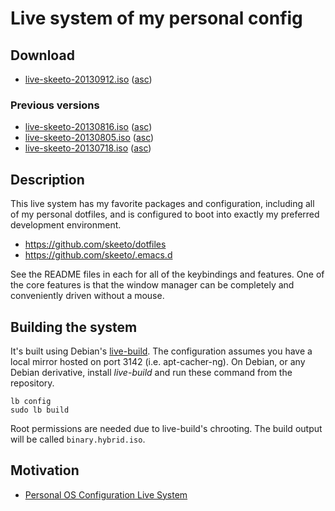 # Live system of my personal config

## Download

 * [live-skeeto-20130912.iso](http://nullprogram.s3.amazonaws.com/iso/live-skeeto-20130912.iso)
   ([asc](http://nullprogram.s3.amazonaws.com/iso/live-skeeto-20130912.iso.asc))

### Previous versions

 * [live-skeeto-20130816.iso](http://nullprogram.s3.amazonaws.com/iso/live-skeeto-20130816.iso)
   ([asc](http://nullprogram.s3.amazonaws.com/iso/live-skeeto-20130816.iso.asc))
 * [live-skeeto-20130805.iso](http://nullprogram.s3.amazonaws.com/iso/live-skeeto-20130805.iso)
   ([asc](http://nullprogram.s3.amazonaws.com/iso/live-skeeto-20130805.iso.asc))
 * [live-skeeto-20130718.iso](http://nullprogram.s3.amazonaws.com/iso/live-skeeto-20130718.iso)
   ([asc](http://nullprogram.s3.amazonaws.com/iso/live-skeeto-20130718.iso.asc))

## Description

This live system has my favorite packages and configuration, including
all of my personal dotfiles, and is configured to boot into exactly my
preferred development environment.

 * https://github.com/skeeto/dotfiles
 * https://github.com/skeeto/.emacs.d

See the README files in each for all of the keybindings and features.
One of the core features is that the window manager can be completely
and conveniently driven without a mouse.

## Building the system

It's built using Debian's [live-build](http://live.debian.net/). The
configuration assumes you have a local mirror hosted on port 3142
(i.e. apt-cacher-ng). On Debian, or any Debian derivative, install
*live-build* and run these command from the repository.

    lb config
    sudo lb build

Root permissions are needed due to live-build's chrooting. The build
output will be called `binary.hybrid.iso`.

## Motivation

 * [Personal OS Configuration Live System](http://nullprogram.com/blog/2013/06/17/)
